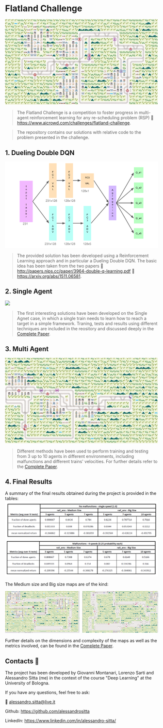 # Flatland Challenge
![](Images/trains.gif)
> The Flatland Challenge is a competition to foster progress in multi-agent reinforcement learning for any re-scheduling problem (RSP) :link: https://www.aicrowd.com/challenges/flatland-challenge.

> The repository contains our solutions with relative code to the problem presented in the challenge.

## 1. Dueling Double DQN
![](Images/Model.png)
> The provided solution has been developed using a Reinforcement Learning approach and in particular a Dueling Double DQN. The basic idea has been taken from the two papers :scroll: http://papers.nips.cc/paper/3964-double-q-learning.pdf :scroll: https://arxiv.org/abs/1511.06581.

## 2. Single Agent
![](Images/SingleAgent.gif)
> The first interesting solutions have been developed on the Single Agnet case, in which a single train needs to learn how to reach a target in a simple framework. Traning, tests and results using different techniques are included in the reository and discussed deeply in the [Complete Paper](Flatland_Challenge_project.pdf). 

## 3. Multi Agent
![](Images/trains_with_malfunctions.gif)
> Different methods have been used to perform training and testing from 3 up to 10 agents in different environments, including malfunctions and different trains' velocities. For further details refer to the [Complete Paper](Flatland_Challenge_project.pdf).

## 4. Final Results
A summary of the final results obtained during the project is provided in the tables:
![](Images/final_results_no_malfunction.PNG)
![](Images/final_results_malfunction.png)

The Medium size and Big size maps are of the kind:

![](Images/Medium.png)

Further details on the dimensions and complexity of the maps as well as the metrics involved, can be found in the [Complete Paper](Flatland_Challenge_project.pdf).

## Contacts :speech_balloon:
The project has been developed by Giovanni Montanari, Lorenzo Sarti and Alessandro Sitta (me) in the context of the course "Deep Learning" at the University of Bologna.

If you have any questions, feel free to ask:

:email: [alessandro.sitta@live.it](mailto:alessandro.sitta@live.it)

Github: https://github.com/alessandrositta

LinkedIn: https://www.linkedin.com/in/alessandro-sitta/
